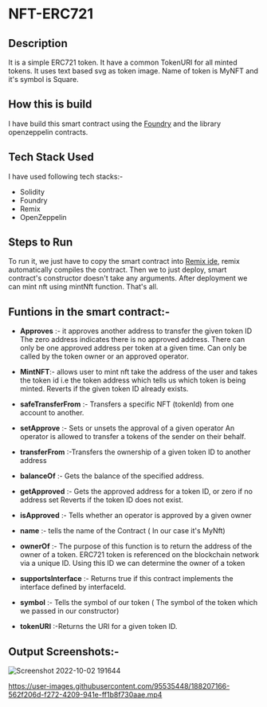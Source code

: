 # NFT-ERC721

## Description

It is a simple ERC721 token.
It have a common TokenURI for all minted tokens.
It uses text based svg as token image.
Name of token is MyNFT and it's symbol is Square.

## How this is build

I have build this smart contract using the [Foundry](https://github.com/foundry-rs/foundry) and the library openzeppelin contracts.

## Tech Stack Used

I have used following tech stacks:-

- Solidity
- Foundry
- Remix
- OpenZeppelin

## Steps to Run

To run it, we just have to copy the smart contract into [Remix ide](https://remix.ethereum.org/), remix automatically compiles the contract. Then we to just deploy, smart contract's constructor doesn't take any arguments. After deployment we can mint nft using mintNft function. That's all.

## Funtions in the smart contract:-

- **Approves** :- it approves another address to transfer the given token ID The zero address indicates there is no approved address. There can only be one approved address per token at a given time. Can only be called by the token owner or an approved operator.
 
- **MintNFT**:- allows user to mint nft take the address of the user and takes the token id i.e the token address which tells us which token is being minted. Reverts if the given token ID already exists.

- **safeTransferFrom** :- Transfers a specific NFT (tokenId) from one account  to another.

- **setApprove** :- Sets or unsets the approval of a given operator An operator is allowed to transfer a tokens of the sender on their behalf.

- **transferFrom** :-Transfers the ownership of a given token ID to another address

- **balanceOf** :- Gets the balance of the specified address.

- **getApproved** :- Gets the approved address for a token ID, or zero if no address set Reverts if the token ID does not exist.

- **isApproved** :- Tells whether an operator is approved by a given owner

- **name** :- tells the name of the Contract ( In our case it's MyNft)

- **ownerOf** :- The purpose of this function is to return the address of the owner of a token. ERC721 token is referenced on the blockchain network via a unique ID. Using this ID we can determine the owner of a token

- **supportsInterface** :- Returns true if this contract implements the interface defined by interfaceId.

- **symbol** :- Tells the symbol of our token ( The symbol of the token which we passed in our constructor)

- **tokenURI** :-Returns the URI for a given token ID.

## Output Screenshots:-

![Screenshot 2022-10-02 191644](https://user-images.githubusercontent.com/95535448/193457399-1ddd16cd-573f-47cf-a1b9-b9cfc1573f06.png)

https://user-images.githubusercontent.com/95535448/188207166-562f206d-f272-4209-941e-ff1b8f730aae.mp4


